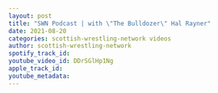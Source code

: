 ```yaml
---
layout: post
title: "SWN Podcast | with \"The Bulldozer\" Hal Rayner"
date: 2021-08-20
categories: scottish-wrestling-network videos
author: scottish-wrestling-network
spotify_track_id: 
youtube_video_id: DDrSGlHp1Ng
apple_track_id: 
youtube_metadata: 
---
```

